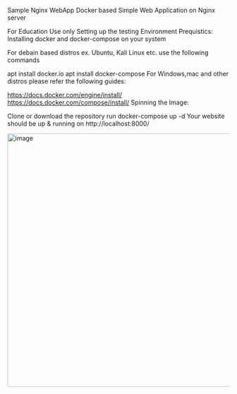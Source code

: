 Sample Nginx WebApp
Docker based Simple Web Application on Nginx server

For Education Use only
Setting up the testing Environment
Prequistics: Installing docker and docker-compose on your system

For debain based distros ex. Ubuntu, Kali Linux etc. use the following commands

apt install docker.io
apt install docker-compose
For Windows,mac and other distros please refer the following guides:

https://docs.docker.com/engine/install/
https://docs.docker.com/compose/install/
Spinning the Image:

Clone or download the repository
run docker-compose up -d
Your website should be up & running on http://localhost:8000/


<img width="1240" height="574" alt="image" src="https://github.com/user-attachments/assets/31ab65f0-b059-4087-8db2-41cb44810ec4" />

